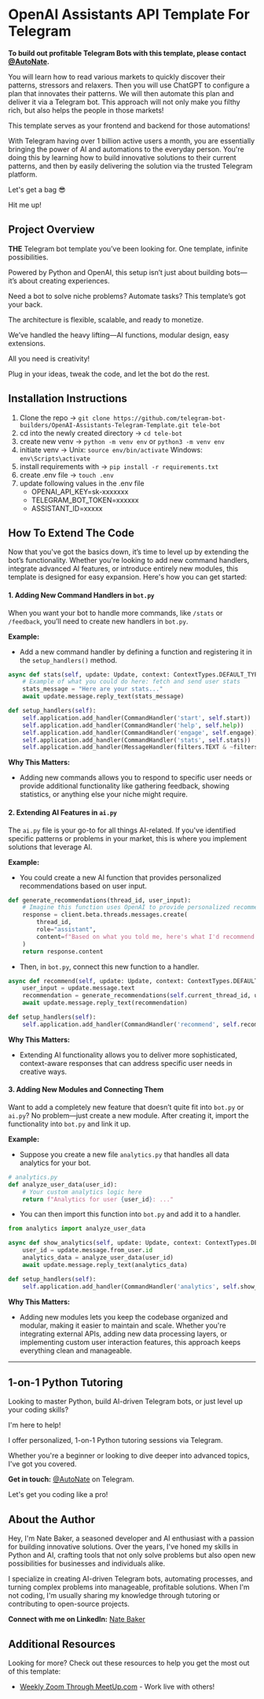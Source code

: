 # OpenAI Assistants API Template For Telegram

**To build out profitable Telegram Bots with this template, please contact [@AutoNate](https://t.me/@AutoNate).**

You will learn how to read various markets to quickly discover their patterns, stressors and relaxers. Then you will use ChatGPT to configure a plan that innovates their patterns. We will then automate this plan and deliver it via a Telegram bot. This approach will not only make you filthy rich, but also helps the people in those markets! 

This template serves as your frontend and backend for those automations!

With Telegram having over 1 billion active users a month, you are essentially bringing the power of AI and automations to the everyday person. You're doing this by learning how to build innovative solutions to their current patterns, and then by easily delivering the solution via the trusted Telegram platform.

Let's get a bag 😎

Hit me up!

## Project Overview

**THE** Telegram bot template you’ve been looking for. One template, infinite possibilities. 

Powered by Python and OpenAI, this setup isn’t just about building bots—it’s about creating experiences. 

Need a bot to solve niche problems? Automate tasks? This template’s got your back. 

The architecture is flexible, scalable, and ready to monetize.

We’ve handled the heavy lifting—AI functions, modular design, easy extensions. 

All you need is creativity!

Plug in your ideas, tweak the code, and let the bot do the rest.

## Installation Instructions

1. Clone the repo -> `git clone https://github.com/telegram-bot-builders/OpenAI-Assistants-Telegram-Template.git tele-bot`
2. cd into the newly created directory -> `cd tele-bot`
3. create new venv -> `python -m venv env` or `python3 -m venv env`
4. initiate venv -> Unix: `source env/bin/activate` Windows: `env\Scripts\activate`
5. install requirements with -> `pip install -r requirements.txt`
6. create .env file -> `touch .env`
7. update following values in the .env file
   - OPENAI_API_KEY=sk-xxxxxxx
   - TELEGRAM_BOT_TOKEN=xxxxxx
   - ASSISTANT_ID=xxxxx 

## How To Extend The Code

Now that you've got the basics down, it’s time to level up by extending the bot’s functionality. Whether you're looking to add new command handlers, integrate advanced AI features, or introduce entirely new modules, this template is designed for easy expansion. Here's how you can get started:

#### 1. **Adding New Command Handlers in `bot.py`**

When you want your bot to handle more commands, like `/stats` or `/feedback`, you’ll need to create new handlers in `bot.py`. 

**Example:**
- Add a new command handler by defining a function and registering it in the `setup_handlers()` method.

```python
async def stats(self, update: Update, context: ContextTypes.DEFAULT_TYPE) -> None:
    # Example of what you could do here: fetch and send user stats
    stats_message = "Here are your stats..."
    await update.message.reply_text(stats_message)

def setup_handlers(self):
    self.application.add_handler(CommandHandler('start', self.start))
    self.application.add_handler(CommandHandler('help', self.help))
    self.application.add_handler(CommandHandler('engage', self.engage))
    self.application.add_handler(CommandHandler('stats', self.stats))  # New command handler added
    self.application.add_handler(MessageHandler(filters.TEXT & ~filters.COMMAND, self.handle_text))
```

**Why This Matters:**
- Adding new commands allows you to respond to specific user needs or provide additional functionality like gathering feedback, showing statistics, or anything else your niche might require.

#### 2. **Extending AI Features in `ai.py`**

The `ai.py` file is your go-to for all things AI-related. If you've identified specific patterns or problems in your market, this is where you implement solutions that leverage AI.

**Example:**
- You could create a new AI function that provides personalized recommendations based on user input.

```python
def generate_recommendations(thread_id, user_input):
    # Imagine this function uses OpenAI to provide personalized recommendations
    response = client.beta.threads.messages.create(
        thread_id,
        role="assistant",
        content=f"Based on what you told me, here's what I'd recommend: {user_input}"
    )
    return response.content
```

- Then, in `bot.py`, connect this new function to a handler.

```python
async def recommend(self, update: Update, context: ContextTypes.DEFAULT_TYPE) -> None:
    user_input = update.message.text
    recommendation = generate_recommendations(self.current_thread_id, user_input)
    await update.message.reply_text(recommendation)

def setup_handlers(self):
    self.application.add_handler(CommandHandler('recommend', self.recommend))  # Handler for recommendations
```

**Why This Matters:**
- Extending AI functionality allows you to deliver more sophisticated, context-aware responses that can address specific user needs in creative ways.

#### 3. **Adding New Modules and Connecting Them**

Want to add a completely new feature that doesn’t quite fit into `bot.py` or `ai.py`? No problem—just create a new module. After creating it, import the functionality into `bot.py` and link it up.

**Example:**
- Suppose you create a new file `analytics.py` that handles all data analytics for your bot. 

```python
# analytics.py
def analyze_user_data(user_id):
    # Your custom analytics logic here
    return f"Analytics for user {user_id}: ..."
```

- You can then import this function into `bot.py` and add it to a handler.

```python
from analytics import analyze_user_data

async def show_analytics(self, update: Update, context: ContextTypes.DEFAULT_TYPE) -> None:
    user_id = update.message.from_user.id
    analytics_data = analyze_user_data(user_id)
    await update.message.reply_text(analytics_data)

def setup_handlers(self):
    self.application.add_handler(CommandHandler('analytics', self.show_analytics))  # New analytics handler
```

**Why This Matters:**
- Adding new modules lets you keep the codebase organized and modular, making it easier to maintain and scale. Whether you're integrating external APIs, adding new data processing layers, or implementing custom user interaction features, this approach keeps everything clean and manageable.

---
## 1-on-1 Python Tutoring

Looking to master Python, build AI-driven Telegram bots, or just level up your coding skills? 

I'm here to help!

I offer personalized, 1-on-1 Python tutoring sessions via Telegram. 

Whether you're a beginner or looking to dive deeper into advanced topics, I've got you covered.

**Get in touch:** [@AutoNate](https://t.me/@AutoNate) on Telegram.

Let's get you coding like a pro!

## About the Author

Hey, I'm Nate Baker, a seasoned developer and AI enthusiast with a passion for building innovative solutions. Over the years, I've honed my skills in Python and AI, crafting tools that not only solve problems but also open new possibilities for businesses and individuals alike.

I specialize in creating AI-driven Telegram bots, automating processes, and turning complex problems into manageable, profitable solutions. When I'm not coding, I'm usually sharing my knowledge through tutoring or contributing to open-source projects.

**Connect with me on LinkedIn:** [Nate Baker](https://www.linkedin.com/in/nate-gpt-expert/)

## Additional Resources

Looking for more? Check out these resources to help you get the most out of this template:

- [Weekly Zoom Through MeetUp.com](https://www.meetup.com/market-matrix/) - Work live with others!

